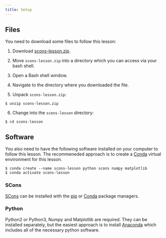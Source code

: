 ```yaml
---
title: Setup
---
```


## Files

You need to download some files to follow this lesson:

1. Download [scons-lesson.zip][zip-file].

2. Move `scons-lesson.zip` into a directory which you can access via your bash shell.

3. Open a Bash shell window.

4. Navigate to the directory where you downloaded the file.

5. Unpack `scons-lesson.zip`:

  ```source
  $ unzip scons-lesson.zip
  ```

6. Change into the `scons-lesson` directory:

  ```source
  $ cd scons-lesson
  ```

## Software

You also need to have the following software installed on your computer to follow this lesson. The
recommeneded approach is to create a
[Conda](https://docs.conda.io/projects/conda/en/latest/index.html) virtual environment for this
lesson.

```
$ conda create --name scons-lesson python scons numpy matplotlib
$ conda activate scons-lesson
```

### SCons

[SCons](https://scons.org/) can be installed with the [pip](https://pip.pypa.io/en/stable/) or
[Conda](https://docs.conda.io/projects/conda/en/latest/index.html) package managers.

### Python

Python2 or Python3, Numpy and Matplotlib are required.
They can be installed separately, but the easiest approach is to install
[Anaconda](https://www.anaconda.com/distribution/) which includes all of the
necessary python software.

[zip-file]: files/scons-lesson.zip
